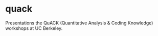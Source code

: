 # quack
Presentations the QuACK (Quantitative Analysis &amp; Coding Knowledge) workshops at UC Berkeley.
